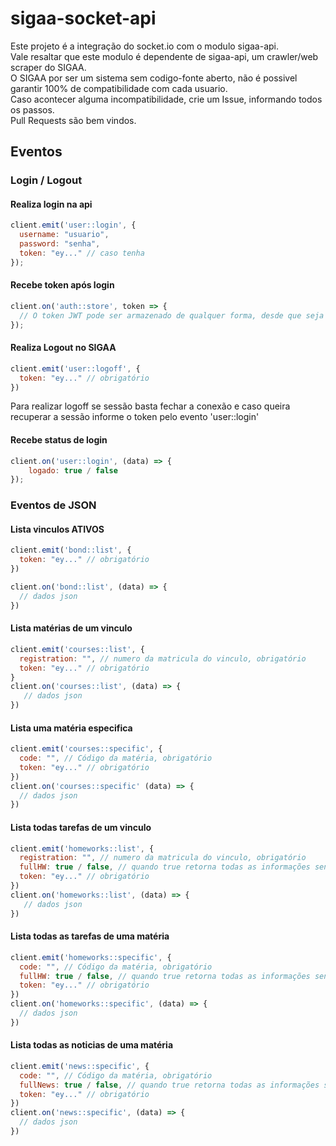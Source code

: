 # sigaa-socket-api
Este projeto é a integração do socket.io com o modulo sigaa-api. <br>
Vale resaltar que este modulo é dependente de sigaa-api, um crawler/web scraper do SIGAA.<br>
O SIGAA por ser um sistema sem codigo-fonte aberto, não é possivel garantir 100% de compatibilidade com cada usuario.<br>
Caso acontecer alguma incompatibilidade, crie um Issue, informando todos os passos.<br>
Pull Requests são bem vindos. <br>
## Eventos
### Login / Logout
#### Realiza login na api
```js
client.emit('user::login', {
  username: "usuario",
  password: "senha",
  token: "ey..." // caso tenha
});
```
#### Recebe token após login
```js
client.on('auth::store', token => {
  // O token JWT pode ser armazenado de qualquer forma, desde que seja enviado a cada evento
});
```
#### Realiza Logout no SIGAA
```js
client.emit('user::logoff', {
  token: "ey..." // obrigatório
})
```
Para realizar logoff se sessão basta fechar a conexão e caso queira recuperar a sessão informe o token pelo evento 'user::login'

#### Recebe status de login
```js
client.on('user::login', (data) => {
    logado: true / false
});
```

### Eventos de JSON
#### Lista vinculos ATIVOS
```js
client.emit('bond::list', {
  token: "ey..." // obrigatório
})

client.on('bond::list', (data) => {
  // dados json
})

```
#### Lista matérias de um vinculo
```js
client.emit('courses::list', {
  registration: "", // numero da matricula do vinculo, obrigatório
  token: "ey..." // obrigatório
}
client.on('courses::list', (data) => {
   // dados json
})
```
#### Lista uma matéria especifica
```js
client.emit('courses::specific', {
  code: "", // Código da matéria, obrigatório
  token: "ey..." // obrigatório
})
client.on('courses::specific' (data) => {
  // dados json
})
```
#### Lista todas tarefas de um vinculo
```js
client.emit('homeworks::list', {
  registration: "", // numero da matricula do vinculo, obrigatório
  fullHW: true / false, // quando true retorna todas as informações sendo mais devagar, quando false retorna somente titulo e datas
  token: "ey..." // obrigatório
})
client.on('homeworks::list', (data) => {
   // dados json
})
```
#### Lista todas as tarefas de uma matéria
```js
client.emit('homeworks::specific', {
  code: "", // Código da matéria, obrigatório
  fullHW: true / false, // quando true retorna todas as informações sendo mais devagar, quando false retorna somente titulo e datas
  token: "ey..." // obrigatório
})
client.on('homeworks::specific', (data) => {
  // dados json
})
```

#### Lista todas as noticias de uma matéria
```js
client.emit('news::specific', {
  code: "", // Código da matéria, obrigatório
  fullNews: true / false, // quando true retorna todas as informações sendo mais devagar, quando false retorna somente titulo e id sem datas
  token: "ey..." // obrigatório
})
client.on('news::specific', (data) => {
  // dados json
})
